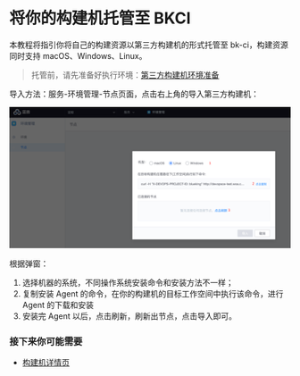 # 将你的构建机托管至 BKCI

本教程将指引你将自己的构建资源以第三方构建机的形式托管至 bk-ci，构建资源同时支持 macOS、Windows、Linux。

> 托管前，请先准备好执行环境：[第三方构建机环境准备](javascript:void%280%29)

导入方法：服务-环境管理-节点页面，点击右上角的导入第三方构建机：

![](../../../.gitbook/assets/image%20%2822%29.png)

根据弹窗：

1. 选择机器的系统，不同操作系统安装命令和安装方法不一样；
2. 复制安装 Agent 的命令，在你的构建机的目标工作空间中执行该命令，进行 Agent 的下载和安装
3. 安装完 Agent 以后，点击刷新，刷新出节点，点击导入即可。

### 接下来你可能需要 <a id="&#x63A5;&#x4E0B;&#x6765;&#x4F60;&#x53EF;&#x80FD;&#x9700;&#x8981;"></a>

* [构建机详情页](../gou-jian-ji-xiang-qing-ye.md)

